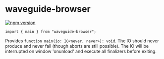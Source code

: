 # waveguide-browser

[![npm version](https://badge.fury.io/js/waveguide-browser.svg)](https://badge.fury.io/js/waveguide-browser)

```
import { main } from "waveguide-browser";
```

Provides `function main(io: IO<never, never>): void`.
The IO should never produce and never fail (though aborts are still possible).
The IO will be interrupted on window 'onunload' and execute all finalizers before exiting.
